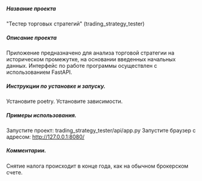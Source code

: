 ##### Название проекта
"Тестер торговых стратегий" (trading_strategy_tester)

##### Описание проекта
Приложение предназначено для анализа торговой стратегии на историческом промежутке, на основании введенных начальных данных. Интерфейс по работе программы осуществлен с использованием FastAPI.

##### Инструкции по установке и запуску.
Установите  poetry.
Установите зависимости.

##### Примеры использования.
Запустите проект: trading_strategy_tester/api/app.py
Запустите браузер с адресом: http://127.0.0.1:8080/

##### Комментарии.
Снятие налога происходит в конце года, как на обычном брокерском счете.

